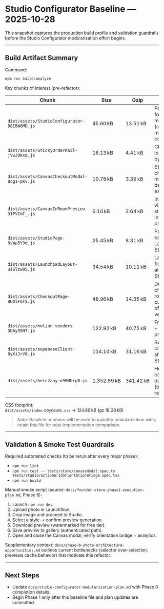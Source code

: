 # Studio Configurator Baseline — 2025-10-28

This snapshot captures the production build profile and validation guardrails before the Studio Configurator modularization effort begins.

---

## Build Artifact Summary

Command:  
```bash
npm run build:analyze
```

Key chunks of interest (pre-refactor):

| Chunk | Size | Gzip | Notes |
| --- | --- | --- | --- |
| `dist/assets/StudioConfigurator-B8IBW8MD.js` | 45.60 kB | 13.51 kB | Primary target for modularization (current monolithic component). |
| `dist/assets/StickyOrderRail-jVwJOKxq.js` | 16.13 kB | 4.41 kB | Checkout rail logic bundled by default. |
| `dist/assets/CanvasCheckoutModal-Bcg1-pKv.js` | 10.78 kB | 3.39 kB | Stripe checkout modal delivered eagerly. |
| `dist/assets/CanvasInRoomPreview-D1PVCmf_.js` | 6.16 kB | 2.64 kB | In-room visualization still part of initial Studio payload. |
| `dist/assets/StudioPage-8sWp5Y9d.js` | 25.45 kB | 8.31 kB | Page shell that bootstraps Launchflow + Studio. |
| `dist/assets/LaunchpadLayout-uiGlzwBS.js` | 34.54 kB | 10.11 kB | Launchflow flow; loads alongside Studio page. |
| `dist/assets/CheckoutPage-BUOlFGT5.js` | 48.96 kB | 14.35 kB | Downstream checkout route; currently part of shared vendor graph. |
| `dist/assets/motion-vendors-DUAy35H7.js` | 122.92 kB | 40.75 kB | Framer Motion + Radix presence. |
| `dist/assets/supabaseClient-ByXiJrV0.js` | 114.10 kB | 31.16 kB | Supabase client bundle; shared across Studio flows. |
| `dist/assets/heic2any-o99MUrg8.js` | 1,352.89 kB | 341.42 kB | Heavy image conversion dependency (baseline reference). |

CSS footprint:  
`dist/assets/index-DOyCdwD1.css` → 124.86 kB (gz 18.28 kB)

> _Note:_ Baseline numbers will be used to quantify modularization wins; retain this file for post-implementation comparison.

---

## Validation & Smoke Test Guardrails

Required automated checks (to be rerun after every major phase):
- `npm run lint`
- `npm run test -- tests/store/canvasModal.spec.ts tests/studio/actionGridOrientationBridge.spec.tsx`
- `npm run build`

Manual smoke script (source: `docs/founder-store-phase1-execution-plan.md`, Phase 6):
1. Launch `npm run dev`.
2. Upload photo in Launchflow.
3. Crop image and proceed to Studio.
4. Select a style → confirm preview generation.
5. Download preview (watermarked for free tier).
6. Save preview to gallery (authenticated path).
7. Open and close the Canvas modal; verify orientation bridge + analytics.

Supplementary context: `docs/phase-b-store-architecture-opportunities.md` outlines current bottlenecks (selector over-selection, previews cache behavior) that motivate this refactor.

---

## Next Steps
- Update `docs/studio-configurator-modularization-plan.md` with Phase 0 completion details.
- Begin Phase 1 only after this baseline file and plan updates are committed.
